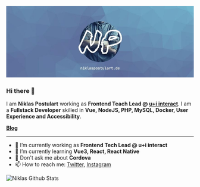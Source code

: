 ![Banner Image](https://github.com/npostulart/npostulart/blob/master/banner.jpg)

### Hi there 👋

I am **Niklas Postulart** working as **Frontend Teach Lead @ [u+i interact](https://uandi.com)**. I am a **Fullstack Developer** skilled in **Vue, NodeJS, PHP, MySQL, Docker, User Experience and Accessibility**.

**[Blog](https://niklaspostulart.de)**

---

- 🔭 I’m currently working as **Frontend Tech Lead @ u+i interact**
- 🌱 I’m currently learning **Vue3, React, React Native**
- 🤨 Don't ask me about **Cordova**
- 📫 How to reach me: [Twitter](https://twitter.com/niklaspostulart), [Instagram](https://instagram.com/npostulart)

![Niklas Github Stats](https://github-readme-stats.vercel.app/api?username=npostulart&show_icons=true&hide_border=true)

